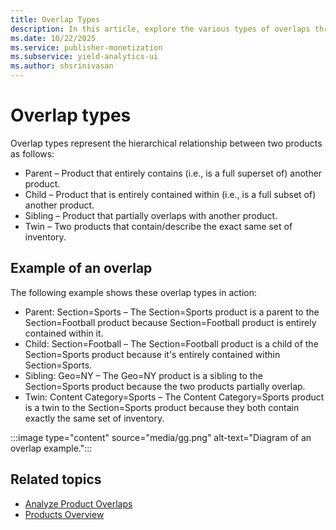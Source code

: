 ```yaml
---
title: Overlap Types
description: In this article, explore the various types of overlaps through a detailed example.
ms.date: 10/22/2025
ms.service: publisher-monetization
ms.subservice: yield-analytics-ui
ms.author: shsrinivasan
---
```


# Overlap types

Overlap types represent the hierarchical relationship between two products as follows:

- Parent – Product that entirely contains (i.e., is a full superset of) another product.
- Child – Product that is entirely contained within (i.e., is a full subset of) another product.
- Sibling – Product that partially overlaps with another product.
- Twin – Two products that contain/describe the exact same set of inventory.

## Example of an overlap

The following example shows these overlap types in action:

- Parent: Section=Sports – The Section=Sports product is a parent to the Section=Football product because Section=Football product is entirely contained within it.
- Child: Section=Football – The Section=Football product is a child of the Section=Sports product because it's entirely contained within Section=Sports.
- Sibling: Geo=NY – The Geo=NY product is a sibling to the Section=Sports product because the two products partially overlap.
- Twin: Content Category=Sports – The Content Category=Sports product is a twin to the Section=Sports product because they both contain exactly the same set of inventory.

:::image type="content" source="media/gg.png" alt-text="Diagram of an overlap example.":::

## Related topics

- [Analyze Product Overlaps](analyze-product-overlaps.md)
- [Products Overview](products-overview.md)
